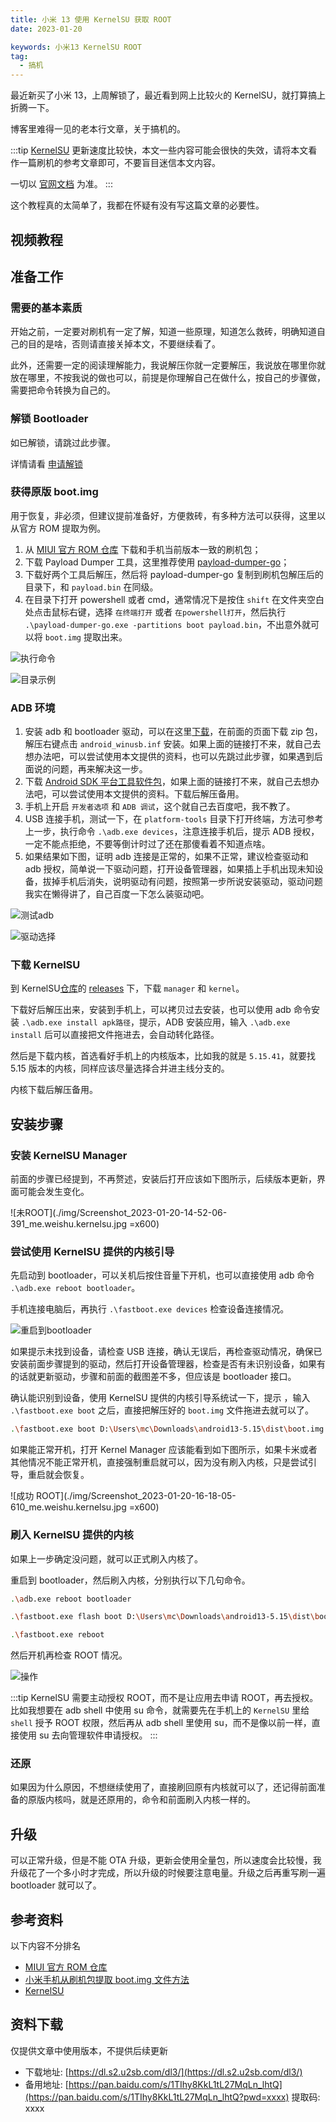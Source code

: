 ```yaml
---
title: 小米 13 使用 KernelSU 获取 ROOT
date: 2023-01-20

keywords: 小米13 KernelSU ROOT
tag:
  - 搞机
---
```


最近新买了小米 13，上周解锁了，最近看到网上比较火的 KernelSU，就打算搞上折腾一下。

<!-- more -->

博客里难得一见的老本行文章，关于搞机的。

:::tip
[KernelSU](https://kernelsu.org/) 更新速度比较快，本文一些内容可能会很快的失效，请将本文看作一篇刷机的参考文章即可，不要盲目迷信本文内容。

一切以 [官网文档](https://kernelsu.org/guide/installation.html) 为准。
:::

这个教程真的太简单了，我都在怀疑有没有写这篇文章的必要性。

## 视频教程

<BiliBili bvid="BV1rv4y1r75X" />

## 准备工作

### 需要的基本素质

开始之前，一定要对刷机有一定了解，知道一些原理，知道怎么救砖，明确知道自己的目的是啥，否则请直接关掉本文，不要继续看了。

此外，还需要一定的阅读理解能力，我说解压你就一定要解压，我说放在哪里你就放在哪里，不按我说的做也可以，前提是你理解自己在做什么，按自己的步骤做，需要把命令转换为自己的。

### 解锁 Bootloader

如已解锁，请跳过此步骤。

详情请看 [申请解锁](https://www.miui.com/unlock/index.html)

### 获得原版 boot.img

用于恢复，非必须，但建议提前准备好，方便救砖，有多种方法可以获得，这里以从官方 ROM 提取为例。

1. 从 [MIUI 官方 ROM 仓库](https://roms.miuier.com/zh-cn/devices/fuxi/) 下载和手机当前版本一致的刷机包；
2. 下载 Payload Dumper 工具，这里推荐使用 [payload-dumper-go](https://github.com/ssut/payload-dumper-go/releases)；
3. 下载好两个工具后解压，然后将 payload-dumper-go 复制到刷机包解压后的目录下，和 `payload.bin` 在同级。
4. 在目录下打开 powershell 或者 cmd，通常情况下是按住 `shift` 在文件夹空白处点击鼠标右键，选择 `在终端打开` 或者 `在powershell打开`，然后执行 `.\payload-dumper-go.exe -partitions boot payload.bin`，不出意外就可以将 `boot.img` 提取出来。

![执行命令](./img/Snipaste_2023-01-20_17-33-09.png)

![目录示例](./img/Snipaste_2023-01-20_17-34-09.png)

### ADB 环境

1. 安装 adb 和 bootloader 驱动，可以在这里[下载](https://developer.android.com/studio/run/win-usb?hl=zh-cn)，在前面的页面下载 zip 包，解压右键点击 `android_winusb.inf` 安装。如果上面的链接打不来，就自己去想办法吧，可以尝试使用本文提供的资料，也可以先跳过此步骤，如果遇到后面说的问题，再来解决这一步。
2. 下载 [Android SDK 平台工具软件包](https://developer.android.com/studio/releases/platform-tools)，如果上面的链接打不来，就自己去想办法吧，可以尝试使用本文提供的资料。下载后解压备用。
3. 手机上开启 `开发者选项` 和 `ADB 调试`，这个就自己去百度吧，我不教了。
4. USB 连接手机，测试一下，在 `platform-tools` 目录下打开终端，方法可参考上一步，执行命令 `.\adb.exe devices`，注意连接手机后，提示 ADB 授权，一定不能点拒绝，不要等倒计时过了还在那傻看着不知道点啥。
5. 如果结果如下图，证明 adb 连接是正常的，如果不正常，建议检查驱动和 adb 授权，简单说一下驱动问题，打开设备管理器，如果插上手机出现未知设备，拔掉手机后消失，说明驱动有问题，按照第一步所说安装驱动，驱动问题我实在懒得讲了，自己百度一下怎么装驱动吧。

![测试adb](./img/Snipaste_2023-01-20_17-51-31.png)

![驱动选择](./img/Snipaste_2023-01-20_17-58-09.png)

### 下载 KernelSU

到 KernelSU[仓库](https://github.com/tiann/KernelSU)的 [releases](https://github.com/tiann/KernelSU/releases) 下，下载 `manager` 和 `kernel`。

下载好后解压出来，安装到手机上，可以拷贝过去安装，也可以使用 adb 命令安装 `.\adb.exe install apk路径`，提示，ADB 安装应用，输入 `.\adb.exe install` 后可以直接把文件拖进去，会自动转化路径。

<!-- ![下载 manager](./img/Snipaste_2023-01-20_19-28-28.png) -->

然后是下载内核，首选看好手机上的内核版本，比如我的就是 `5.15.41`，就要找 5.15 版本的内核，同样应该尽量选择合并进主线分支的。

内核下载后解压备用。

<!-- ![下载 kernel](./img/Snipaste_2023-01-20_19-32-23.png) -->

## 安装步骤

### 安装 KernelSU Manager

前面的步骤已经提到，不再赘述，安装后打开应该如下图所示，后续版本更新，界面可能会发生变化。

![未ROOT](./img/Screenshot_2023-01-20-14-52-06-391_me.weishu.kernelsu.jpg =x600)

### 尝试使用 KernelSU 提供的内核引导

先启动到 bootloader，可以关机后按住音量下开机，也可以直接使用 adb 命令 `.\adb.exe reboot bootloader`。

手机连接电脑后，再执行 `.\fastboot.exe devices` 检查设备连接情况。

![重启到bootloader](./img/Snipaste_2023-01-20_19-43-23.png)

如果提示未找到设备，请检查 USB 连接，确认无误后，再检查驱动情况，确保已安装前面步骤提到的驱动，然后打开设备管理器，检查是否有未识别设备，如果有的话就更新驱动，步骤和前面的截图差不多，但应该是 bootloader 接口。

确认能识别到设备，使用 KernelSU 提供的内核引导系统试一下，提示 ，输入 `.\fastboot.exe boot` 之后，直接把解压好的 `boot.img` 文件拖进去就可以了。

```sh
.\fastboot.exe boot D:\Users\mc\Downloads\android13-5.15\dist\boot.img
```

如果能正常开机，打开 Kernel Manager 应该能看到如下图所示，如果卡米或者其他情况不能正常开机，直接强制重启就可以，因为没有刷入内核，只是尝试引导，重启就会恢复。

![成功 ROOT](./img/Screenshot_2023-01-20-16-18-05-610_me.weishu.kernelsu.jpg =x600)

### 刷入 KernelSU 提供的内核

如果上一步确定没问题，就可以正式刷入内核了。

重启到 bootloader，然后刷入内核，分别执行以下几句命令。

```sh
.\adb.exe reboot bootloader

.\fastboot.exe flash boot D:\Users\mc\Downloads\android13-5.15\dist\boot.img

.\fastboot.exe reboot
```

然后开机再检查 ROOT 情况。

![操作](./img/Snipaste_2023-01-20_19-52-34.png)

:::tip
KernelSU 需要主动授权 ROOT，而不是让应用去申请 ROOT，再去授权。比如我想要在 adb shell 中使用 su 命令，就需要先在手机上的 `KernelSU` 里给 `shell` 授予 ROOT 权限，然后再从 adb shell 里使用 su，而不是像以前一样，直接使用 su 去向管理软件申请授权。
:::

### 还原

如果因为什么原因，不想继续使用了，直接刷回原有内核就可以了，还记得前面准备的原版内核吗，就是还原用的，命令和前面刷入内核一样的。

## 升级

可以正常升级，但是不能 OTA 升级，更新会使用全量包，所以速度会比较慢，我升级花了一个多小时才完成，所以升级的时候要注意电量。升级之后再重写刷一遍 bootloader 就可以了。

## 参考资料

以下内容不分排名

- [MIUI 官方 ROM 仓库](https://roms.miuier.com/zh-cn/devices/fuxi/)
- [小米手机从刷机包提取 boot.img 文件方法](https://miuiver.com/extracting-boot-img/)
- [KernelSU](https://kernelsu.org/)

## 资料下载

仅提供文章中使用版本，不提供后续更新

- 下载地址: [https://dl.s2.u2sb.com/dl3/](https://dl.s2.u2sb.com/dl3/)
- 备用地址: [https://pan.baidu.com/s/1TIhy8KkL1tL27MqLn_lhtQ](https://pan.baidu.com/s/1TIhy8KkL1tL27MqLn_lhtQ?pwd=xxxx) 提取码: xxxx
